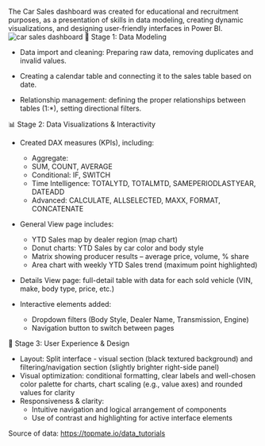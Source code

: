 The Car Sales dashboard was created for educational and recruitment purposes, as a presentation of skills in data modeling, creating dynamic visualizations, and designing user-friendly interfaces in Power BI.
![car sales dashboard](https://raw.githubusercontent.com/zagi31/Car-sales-Dashboard-PowerBI/main/page1_dashboard_sc.jpg)
🧩 Stage 1: Data Modeling

- Data import and cleaning: Preparing raw data, removing duplicates and invalid values.

- Creating a calendar table and connecting it to the sales table based on date.

- Relationship management: defining the proper relationships between tables (1:*), setting directional filters.

📊 Stage 2: Data Visualizations & Interactivity

- Created DAX measures (KPIs), including:
  - Aggregate:
  - SUM, COUNT, AVERAGE
  - Conditional: IF, SWITCH
  - Time Intelligence: TOTALYTD, TOTALMTD, SAMEPERIODLASTYEAR, DATEADD
  - Advanced: CALCULATE, ALLSELECTED, MAXX, FORMAT, CONCATENATE

- General View page includes:
  - YTD Sales map by dealer region (map chart)
  - Donut charts: YTD Sales by car color and body style
  - Matrix showing producer results – average price, volume, % share
  - Area chart with weekly YTD Sales trend (maximum point highlighted)

- Details View page: full-detail table with data for each sold vehicle (VIN, make, body type, price, etc.)
- Interactive elements added:
  - Dropdown filters (Body Style, Dealer Name, Transmission, Engine)
  - Navigation button to switch between pages

🧠 Stage 3: User Experience & Design

- Layout: Split interface - visual section (black textured background) and filtering/navigation section (slightly brighter right-side panel)
- Visual optimization: conditional formatting, clear labels and well-chosen color palette for charts, chart scaling (e.g., value axes) and rounded values for clarity
- Responsiveness & clarity:
  - Intuitive navigation and logical arrangement of components
  - Use of contrast and highlighting for active interface elements

Source of data: https://topmate.io/data_tutorials
